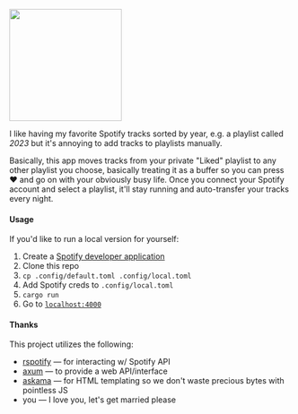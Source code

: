 <img src="https://github.com/zaknesler/spotify-sync/assets/7189795/7aa4064f-c845-49cf-8e4c-1365d3591226" width="200"><br>

I like having my favorite Spotify tracks sorted by year, e.g. a playlist called *2023* but it's annoying to add tracks to playlists manually.

Basically, this app moves tracks from your private "Liked" playlist to any other playlist you choose, basically treating it as a buffer so you can press ❤️ and go on with your obviously busy life. Once you connect your Spotify account and select a playlist, it'll stay running and auto-transfer your tracks every night.

#### Usage

If you'd like to run a local version for yourself:

1. Create a [Spotify developer application](https://developer.spotify.com/dashboard)
2. Clone this repo
3. `cp .config/default.toml .config/local.toml`
4. Add Spotify creds to `.config/local.toml`
5. `cargo run`
6. Go to [`localhost:4000`](http://localhost:4000)

#### Thanks

This project utilizes the following:

- [rspotify](https://github.com/ramsayleung/rspotify) — for interacting w/ Spotify API
- [axum](https://github.com/tokio-rs/axum) — to provide a web API/interface
- [askama](https://github.com/djc/askama) — for HTML templating so we don't waste precious bytes with pointless JS
- you — I love you, let's get married please
